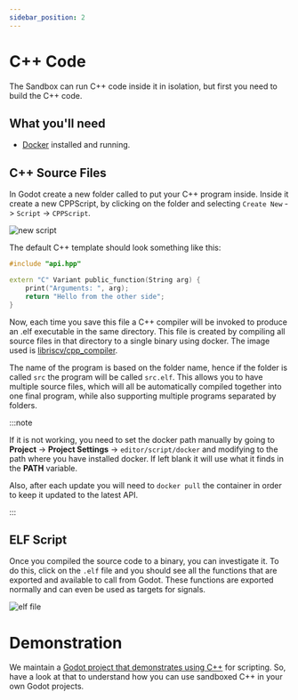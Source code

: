 ```yaml
---
sidebar_position: 2
---
```


# C++ Code

The Sandbox can run C++ code inside it in isolation, but first you need to build the C++ code.

## What you'll need

- [Docker](https://docs.docker.com/compose/) installed and running.

## C++ Source Files

In Godot create a new folder called to put your C++ program inside. Inside it create a new CPPScript, by clicking on the folder and selecting `Create New` -> `Script` -> `CPPScript`.

![new script](/img/cppprogram/new-script.png)

The default C++ template should look something like this:

```cpp
#include "api.hpp"

extern "C" Variant public_function(String arg) {
    print("Arguments: ", arg);
    return "Hello from the other side";
}
```

Now, each time you save this file a C++ compiler will be invoked to produce an .elf executable in the same directory. This file is created by compiling all source files in that directory to a single binary using docker. The image used is [libriscv/cpp_compiler](https://github.com/orgs/libriscv/packages).

The name of the program is based on the folder name, hence if the folder is called `src` the program will be called `src.elf`. This allows you to have multiple source files, which will all be automatically compiled together into one final program, while also supporting multiple programs separated by folders.

:::note

If it is not working, you need to set the docker path manually by going to **Project** -> **Project Settings** -> `editor/script/docker` and modifying to the path where you have installed docker. If left blank it will use what it finds in the **PATH** variable.

Also, after each update you will need to `docker pull` the container in order to keep it updated to the latest API.

:::

## ELF Script

Once you compiled the source code to a binary, you can investigate it. To do this, click on the `.elf` file and you should see all the functions that are exported and available to call from Godot. These functions are exported normally and can even be used as targets for signals.

![elf file](/img/cppprogram/elf-file.png)

# Demonstration

We maintain a [Godot project that demonstrates using C++](https://github.com/libriscv/godot-sandbox-demo) for scripting. So, have a look at that to understand how you can use sandboxed C++ in your own Godot projects.
